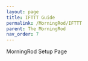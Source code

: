 ```yaml
---
layout: page
title: IFTTT Guide
permalink: /MorningRod/IFTTT
parent: The MorningRod
nav_order: 7
---
```


MorningRod Setup Page


